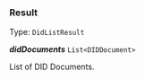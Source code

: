 

### Result

Type: `DidListResult`



  
<article>

***didDocuments*** `List<DIDDocument>` 

List of DID Documents.

</article>

